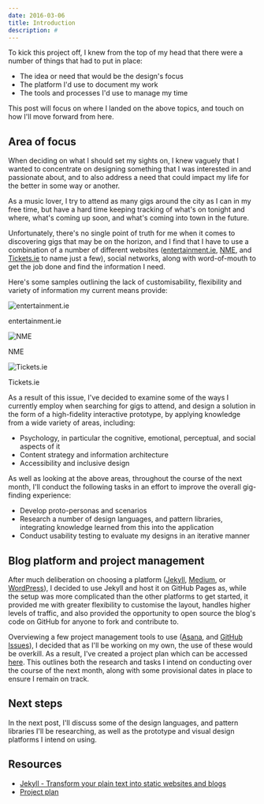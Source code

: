 ```yaml
---
date: 2016-03-06
title: Introduction
description: #
---
```


To kick this project off, I knew from the top of my head that there were a
number of things that had to put in place:

- The idea or need that would be the design's focus
- The platform I'd use to document my work
- The tools and processes I'd use to manage my time

This post will focus on where I landed on the above topics, and touch on how
I'll move forward from here.

## Area of focus

When deciding on what I should set my sights on, I knew vaguely that I wanted to
concentrate on designing something that I was interested in and passionate
about, and to also address a need that could impact my life for the better in
some way or another.

As a music lover, I try to attend as many gigs around the city as I can in my
free time, but have a hard time keeping tracking of what's on tonight and where,
what's coming up soon, and what's coming into town in the future.

Unfortunately, there's no single point of truth for me when it comes to
discovering gigs that may be on the horizon, and I find that I have to use a
combination of a number of different websites
([entertainment.ie](http://entertainment.ie/music/listings/),
[NME](http://www.nme.com/tickets/city/dublin), and
[Tickets.ie](http://www.tickets.ie/) to name just a few), social networks, along
with word-of-mouth to get the job done and find the information I need.

Here's some samples outlining the lack of customisability, flexibility and
variety of information my current means provide:

![entertainment.ie](../images/pages/introduction/entertainment.ie.png)

<figcaption>entertainment.ie</figcaption>

![NME](../images/pages/introduction/NME.png)

<figcaption>NME</figcaption>

![Tickets.ie](../images/pages/introduction/Tickets.ie.png)

<figcaption>Tickets.ie</figcaption>

As a result of this issue, I've decided to examine some of the ways I currently
employ when searching for gigs to attend, and design a solution in the form of a
high-fidelity interactive prototype, by applying knowledge from a wide variety
of areas, including:

- Psychology, in particular the cognitive, emotional, perceptual, and social
  aspects of it
- Content strategy and information architecture
- Accessibility and inclusive design

As well as looking at the above areas, throughout the course of the next month,
I'll conduct the following tasks in an effort to improve the overall gig-finding
experience:

- Develop proto-personas and scenarios
- Research a number of design languages, and pattern libraries, integrating
  knowledge learned from this into the application
- Conduct usability testing to evaluate my designs in an iterative manner

## Blog platform and project management

After much deliberation on choosing a platform ([Jekyll](https://jekyllrb.com/),
[Medium](https://medium.com/), or [WordPress](https://wordpress.com/)), I
decided to use Jekyll and host it on GitHub Pages as, while the setup was more
complicated than the other platforms to get started, it provided me with greater
flexibility to customise the layout, handles higher levels of traffic, and also
provided the opportunity to open source the blog's code on GitHub for anyone to
fork and contribute to.

Overviewing a few project management tools to use ([Asana](https://asana.com/),
and [GitHub Issues](https://guides.github.com/features/issues/)), I decided that
as I'll be working on my own, the use of these would be overkill. As a result,
I've created a project plan which can be accessed
[here](https://docs.google.com/spreadsheets/d/1cslYNdrI2uEUQJJxMyQ1FbJkkaDBW0eMrTyV0VlHwAM/edit?usp=sharing).
This outlines both the research and tasks I intend on conducting over the course
of the next month, along with some provisional dates in place to ensure I remain
on track.

## Next steps

In the next post, I'll discuss some of the design languages, and pattern
libraries I'll be researching, as well as the prototype and visual design
platforms I intend on using.

## Resources

- [Jekyll - Transform your plain text into static websites and blogs](https://jekyllrb.com/)
- [Project plan](https://docs.google.com/spreadsheets/d/1cslYNdrI2uEUQJJxMyQ1FbJkkaDBW0eMrTyV0VlHwAM/edit?usp=sharing)
